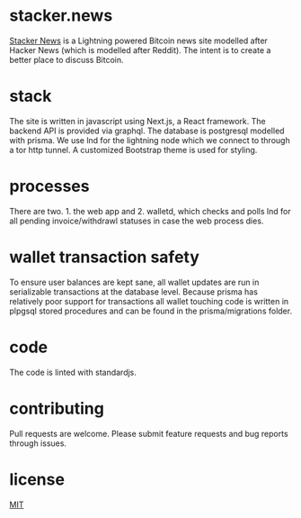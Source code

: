# stacker.news
[Stacker News](https://stacker.news) is a Lightning powered Bitcoin news site modelled after Hacker News (which is modelled after Reddit). The intent is to create a better place to discuss Bitcoin.

# stack
The site is written in javascript using Next.js, a React framework. The backend API is provided via graphql. The database is postgresql modelled with prisma. We use lnd for the lightning node which we connect to through a tor http tunnel. A customized Bootstrap theme is used for styling.

# processes
There are two. 1. the web app and 2. walletd, which checks and polls lnd for all pending invoice/withdrawl statuses in case the web process dies.

# wallet transaction safety
To ensure user balances are kept sane, all wallet updates are run in serializable transactions at the database level. Because prisma has relatively poor support for transactions all wallet touching code is written in plpgsql stored procedures and can be found in the prisma/migrations folder.

# code
The code is linted with standardjs.

# contributing
Pull requests are welcome. Please submit feature requests and bug reports through issues.

# license
[MIT](https://choosealicense.com/licenses/mit/)